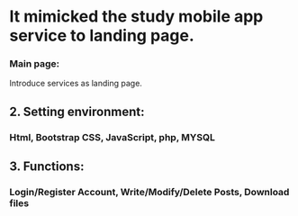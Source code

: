 # It mimicked the study mobile app service to landing page.

### Main page: 
Introduce services as landing page.

## 2. Setting environment: 
### Html, Bootstrap CSS, JavaScript, php, MYSQL

## 3. Functions: 
### Login/Register Account, Write/Modify/Delete Posts, Download files
